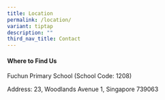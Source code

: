```yaml
---
title: Location
permalink: /location/
variant: tiptap
description: ""
third_nav_title: Contact
---
```

<h4>Where to Find Us</h4>
<p>Fuchun Primary School&nbsp;(School Code: 1208)</p>
<p>Address: 23, Woodlands Avenue 1, Singapore 739063</p>
<p></p>